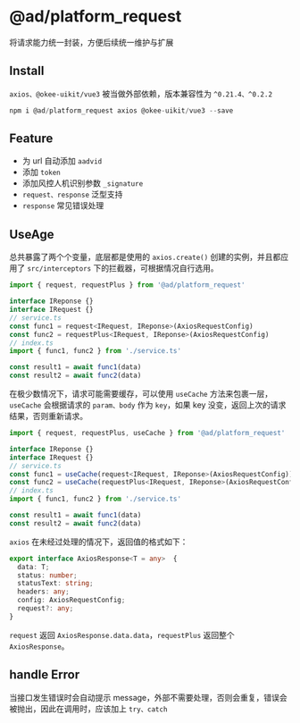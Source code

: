 # @ad/platform_request
将请求能力统一封装，方便后续统一维护与扩展
## Install
`axios、@okee-uikit/vue3` 被当做外部依赖，版本兼容性为 `^0.21.4、^0.2.2`
```javascript
npm i @ad/platform_request axios @okee-uikit/vue3 --save
```
## Feature
- 为 url 自动添加 `aadvid`
- 添加 `token`
- 添加风控人机识别参数 `_signature`
- `request、response` 泛型支持
- `response` 常见错误处理
## UseAge
总共暴露了两个个变量，底层都是使用的 `axios.create()` 创建的实例，并且都应用了 `src/interceptors` 下的拦截器，可根据情况自行选用。

```javascript
import { request, requestPlus } from '@ad/platform_request'

interface IReponse {}
interface IRequest {}
// service.ts
const func1 = request<IRequest, IReponse>(AxiosRequestConfig)
const func2 = requestPlus<IRequest, IReponse>(AxiosRequestConfig)
// index.ts
import { func1, func2 } from './service.ts'

const result1 = await func1(data)
const result2 = await func2(data)

```

在极少数情况下，请求可能需要缓存，可以使用 `useCache` 方法来包裹一层，`useCache` 会根据请求的 `param、body` 作为 `key`，如果 key 没变，返回上次的请求结果，否则重新请求。
```javascript
import { request, requestPlus, useCache } from '@ad/platform_request'

interface IReponse {}
interface IRequest {}
// service.ts
const func1 = useCache(request<IRequest, IReponse>(AxiosRequestConfig))
const func2 = useCache(requestPlus<IRequest, IReponse>(AxiosRequestConfig))
// index.ts
import { func1, func2 } from './service.ts'

const result1 = await func1(data)
const result2 = await func2(data)

```

`axios` 在未经过处理的情况下，返回值的格式如下：

```typescript
export interface AxiosResponse<T = any>  {
  data: T;
  status: number;
  statusText: string;
  headers: any;
  config: AxiosRequestConfig;
  request?: any;
}
```

`request` 返回 `AxiosResponse.data.data`，`requestPlus` 返回整个 `AxiosResponse`。

## handle Error
当接口发生错误时会自动提示 message，外部不需要处理，否则会重复，错误会被抛出，因此在调用时，应该加上 `try、catch`
